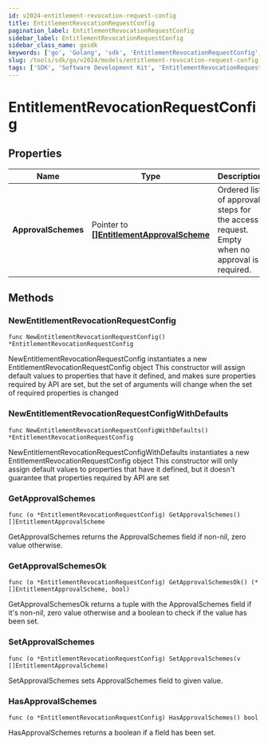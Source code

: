 ```yaml
---
id: v2024-entitlement-revocation-request-config
title: EntitlementRevocationRequestConfig
pagination_label: EntitlementRevocationRequestConfig
sidebar_label: EntitlementRevocationRequestConfig
sidebar_class_name: gosdk
keywords: ['go', 'Golang', 'sdk', 'EntitlementRevocationRequestConfig', 'V2024EntitlementRevocationRequestConfig'] 
slug: /tools/sdk/go/v2024/models/entitlement-revocation-request-config
tags: ['SDK', 'Software Development Kit', 'EntitlementRevocationRequestConfig', 'V2024EntitlementRevocationRequestConfig']
---
```


# EntitlementRevocationRequestConfig

## Properties

Name | Type | Description | Notes
------------ | ------------- | ------------- | -------------
**ApprovalSchemes** | Pointer to [**[]EntitlementApprovalScheme**](entitlement-approval-scheme) | Ordered list of approval steps for the access request. Empty when no approval is required. | [optional] 

## Methods

### NewEntitlementRevocationRequestConfig

`func NewEntitlementRevocationRequestConfig() *EntitlementRevocationRequestConfig`

NewEntitlementRevocationRequestConfig instantiates a new EntitlementRevocationRequestConfig object
This constructor will assign default values to properties that have it defined,
and makes sure properties required by API are set, but the set of arguments
will change when the set of required properties is changed

### NewEntitlementRevocationRequestConfigWithDefaults

`func NewEntitlementRevocationRequestConfigWithDefaults() *EntitlementRevocationRequestConfig`

NewEntitlementRevocationRequestConfigWithDefaults instantiates a new EntitlementRevocationRequestConfig object
This constructor will only assign default values to properties that have it defined,
but it doesn't guarantee that properties required by API are set

### GetApprovalSchemes

`func (o *EntitlementRevocationRequestConfig) GetApprovalSchemes() []EntitlementApprovalScheme`

GetApprovalSchemes returns the ApprovalSchemes field if non-nil, zero value otherwise.

### GetApprovalSchemesOk

`func (o *EntitlementRevocationRequestConfig) GetApprovalSchemesOk() (*[]EntitlementApprovalScheme, bool)`

GetApprovalSchemesOk returns a tuple with the ApprovalSchemes field if it's non-nil, zero value otherwise
and a boolean to check if the value has been set.

### SetApprovalSchemes

`func (o *EntitlementRevocationRequestConfig) SetApprovalSchemes(v []EntitlementApprovalScheme)`

SetApprovalSchemes sets ApprovalSchemes field to given value.

### HasApprovalSchemes

`func (o *EntitlementRevocationRequestConfig) HasApprovalSchemes() bool`

HasApprovalSchemes returns a boolean if a field has been set.


